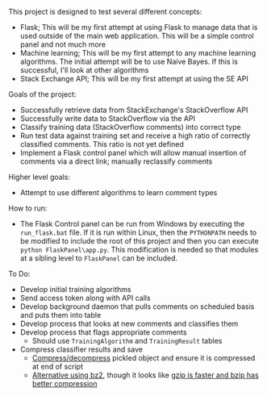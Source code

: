 This project is designed to test several different concepts:

 - Flask; This will be my first attempt at using Flask to manage data that is used outside of the main web application. This will be a simple control panel and not much more
 - Machine learning; This will be my first attempt to any machine learning algorithms. The initial attempt will be to use Naive Bayes. If this is successful, I'll look at other algorithms
 - Stack Exchange API; This will be my first attempt at using the SE API
 
Goals of the project:
 
 - Successfully retrieve data from StackExchange's StackOverflow API
 - Successfully write data to StackOverflow via the API
 - Classify training data (StackOverflow comments) into correct type
 - Run test data against training set and receive a high ratio of correctly classified comments. This ratio is not yet defined
 - Implement a Flask control panel which will allow manual insertion of comments via a direct link; manually reclassify comments
 
Higher level goals:

 - Attempt to use different algorithms to learn comment types
 
How to run:

 - The Flask Control panel can be run from Windows by executing the `run_flask.bat` file. If it is run within Linux, then the `PYTHONPATH` needs to be modified to include the root of this project and then you can execute `python FlaskPanel\app.py`. This modification is needed so that modules at a sibling level to `FlaskPanel` can be included.

 
To Do:

 - Develop initial training algorithms
 - Send access token along with API calls
 - Develop background daemon that pulls comments on scheduled basis and puts them into table
 - Develop process that looks at new comments and classifies them
 - Develop process that flags appropriate comments
   - Should use `TrainingAlgorithm` and `TrainingResult` tables
 - Compress classifier results and save
   - [Compress/decompress](http://henrysmac.org/blog/2010/3/15/python-pickle-example-including-gzip-for-compression.html) pickled object and ensure it is compressed at end of script
   - [Alternative using bz2](http://stackoverflow.com/questions/18474791/decreasing-the-size-of-cpickle-objects), though it looks like [gzip is faster and bzip has better compression](http://tukaani.org/lzma/benchmarks.html)


		
 